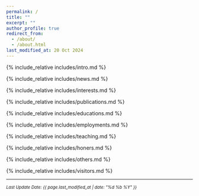 ```yaml
---
permalink: /
title: ""
excerpt: ""
author_profile: true
redirect_from: 
  - /about/
  - /about.html
last_modified_at: 20 Oct 2024
---
```

<span class='anchor' id='about-me'></span>

{% include_relative includes/intro.md %}

{% include_relative includes/news.md %}

{% include_relative includes/interests.md %}

{% include_relative includes/publications.md %}

{% include_relative includes/educations.md %}

{% include_relative includes/employments.md %}

{% include_relative includes/teaching.md %}

{% include_relative includes/honers.md %}

{% include_relative includes/others.md %}

{% include_relative includes/visitors.md %}

---

<p style="font-size: 0.8em; font-style: italic;">Last Update Date: {{ page.last_modified_at | date: "%d %b %Y" }}</p>

